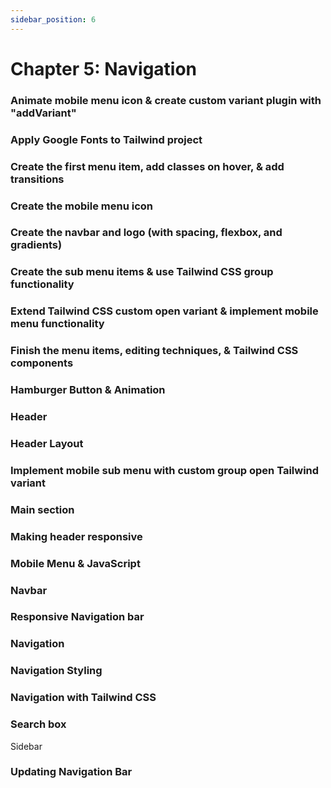 ```yaml
---
sidebar_position: 6
---
```


# Chapter 5: Navigation

### Animate mobile menu icon & create custom variant plugin with "addVariant"

### Apply Google Fonts to Tailwind project

### Create the first menu item, add classes on hover, & add transitions

### Create the mobile menu icon

### Create the navbar and logo (with spacing, flexbox, and gradients)

### Create the sub menu items & use Tailwind CSS group functionality

### Extend Tailwind CSS custom open variant & implement mobile menu functionality

### Finish the menu items, editing techniques, & Tailwind CSS components

### Hamburger Button & Animation

### Header

### Header Layout

### Implement mobile sub menu with custom group open Tailwind variant

### Main section

### Making header responsive

### Mobile Menu & JavaScript

### Navbar

### Responsive Navigation bar

### Navigation

### Navigation Styling

### Navigation with Tailwind CSS

### Search box

Sidebar

### Updating Navigation Bar

